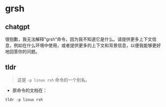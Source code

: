 # grsh 
## chatgpt 
很抱歉，我无法解释“grsh”命令，因为我不知道它是什么。请提供更多上下文信息，例如在什么环境中使用，或者提供更多的上下文和背景信息，以便我能够更好地回答你的问题。 

## tldr 
 
> 这是 `-p linux rsh` 命令的一个别名。

- 原命令的文档在：

`tldr -p linux rsh`
